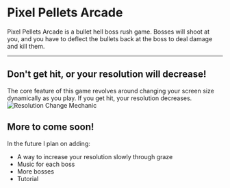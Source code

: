 # Pixel Pellets Arcade
Pixel Pellets Arcade is a bullet hell boss rush game. Bosses will shoot at you, and you have to deflect the bullets back at the boss to deal damage and kill them.

---
## Don't get hit, or your resolution will decrease!
The core feature of this game revolves around changing your screen size dynamically as you play. If you get hit, your resolution decreases.
![Resolution Change Mechanic](./assets/readme/resolutionChange.gif)

## More to come soon!

In the future I plan on adding:
- A way to increase your resolution slowly through graze
- Music for each boss
- More bosses
- Tutorial
